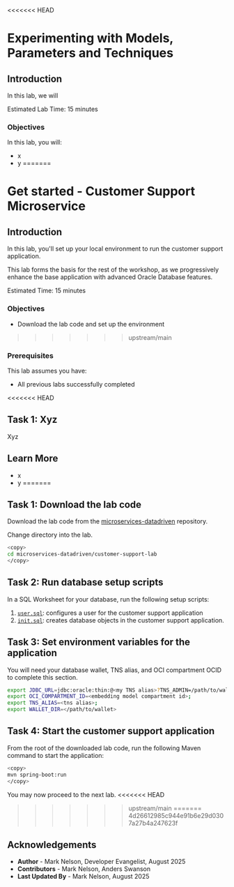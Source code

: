 <<<<<<< HEAD
# Experimenting with Models, Parameters and Techniques

## Introduction

In this lab, we will  

Estimated Lab Time: 15 minutes

### Objectives

In this lab, you will:

* x
* y
=======
# Get started - Customer Support Microservice

## Introduction

In this lab, you'll set up your local environment to run the customer support application.

This lab forms the basis for the rest of the workshop, as we progressively enhance the base application with advanced Oracle Database features.

Estimated Time: 15 minutes

### Objectives

* Download the lab code and set up the environment
>>>>>>> upstream/main

### Prerequisites

This lab assumes you have:

* All previous labs successfully completed

<<<<<<< HEAD
## Task 1: Xyz

Xyz


## Learn More

* x
* y
=======
## Task 1: Download the lab code

Download the lab code from the [microservices-datadriven](https://github.com/oracle/microservices-datadriven/) repository.

Change directory into the lab.

```bash
<copy>
cd microservices-datadriven/customer-support-lab
</copy>
```

## Task 2: Run database setup scripts

In a SQL Worksheet for your database, run the following setup scripts:

1. [`user.sql`](https://github.com/oracle/microservices-datadriven/blob/main/customer-support-lab/src/test/resources/user.sql): configures a user for the customer support application
2. [`init.sql`](https://github.com/oracle/microservices-datadriven/blob/main/customer-support-lab/src/test/resources/init.sql): creates database objects in the customer support application.

## Task 3: Set environment variables for the application

You will need your database wallet, TNS alias, and OCI compartment OCID to complete this section.

```bash
export JDBC_URL=jdbc:oracle:thin:@<my TNS alias>?TNS_ADMIN=/path/to/wallet;
export OCI_COMPARTMENT_ID=<embedding model compartment id>;
export TNS_ALIAS=<tns alias>;
export WALLET_DIR=</path/to/wallet>
```

## Task 4: Start the customer support application

From the root of the downloaded lab code, run the following Maven command to start the application:

```bash
<copy>
mvn spring-boot:run
</copy>
```

You may now proceed to the next lab.
<<<<<<< HEAD
>>>>>>> upstream/main
=======
>>>>>>> 4d26612985c944e91b6e29d0307a27b4a247623f

## Acknowledgements

* **Author** - Mark Nelson, Developer Evangelist, August 2025
* **Contributors** - Mark Nelson, Anders Swanson
* **Last Updated By** - Mark Nelson, August 2025
